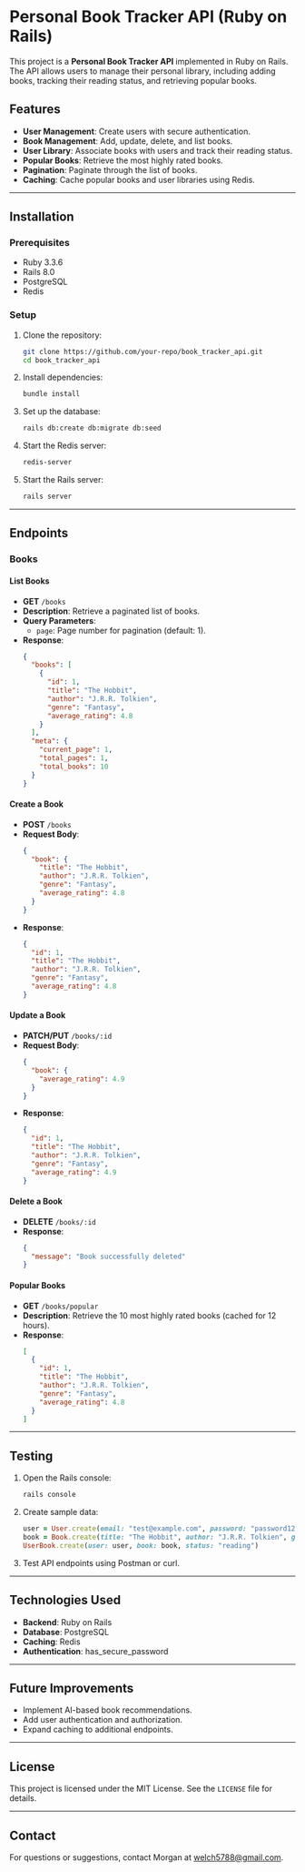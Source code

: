# Personal Book Tracker API (Ruby on Rails)

This project is a **Personal Book Tracker API** implemented in Ruby on Rails. The API allows users to manage their personal library, including adding books, tracking their reading status, and retrieving popular books.

## Features
- **User Management**: Create users with secure authentication.
- **Book Management**: Add, update, delete, and list books.
- **User Library**: Associate books with users and track their reading status.
- **Popular Books**: Retrieve the most highly rated books.
- **Pagination**: Paginate through the list of books.
- **Caching**: Cache popular books and user libraries using Redis.

---

## Installation

### Prerequisites
- Ruby 3.3.6
- Rails 8.0
- PostgreSQL
- Redis

### Setup
1. Clone the repository:
   ```bash
   git clone https://github.com/your-repo/book_tracker_api.git
   cd book_tracker_api
   ```

2. Install dependencies:
   ```bash
   bundle install
   ```

3. Set up the database:
   ```bash
   rails db:create db:migrate db:seed
   ```

4. Start the Redis server:
   ```bash
   redis-server
   ```

5. Start the Rails server:
   ```bash
   rails server
   ```

---

## Endpoints

### **Books**

#### **List Books**
- **GET** `/books`
- **Description**: Retrieve a paginated list of books.
- **Query Parameters**:
    - `page`: Page number for pagination (default: 1).
- **Response**:
  ```json
  {
    "books": [
      {
        "id": 1,
        "title": "The Hobbit",
        "author": "J.R.R. Tolkien",
        "genre": "Fantasy",
        "average_rating": 4.8
      }
    ],
    "meta": {
      "current_page": 1,
      "total_pages": 1,
      "total_books": 10
    }
  }
  ```

#### **Create a Book**
- **POST** `/books`
- **Request Body**:
  ```json
  {
    "book": {
      "title": "The Hobbit",
      "author": "J.R.R. Tolkien",
      "genre": "Fantasy",
      "average_rating": 4.8
    }
  }
  ```
- **Response**:
  ```json
  {
    "id": 1,
    "title": "The Hobbit",
    "author": "J.R.R. Tolkien",
    "genre": "Fantasy",
    "average_rating": 4.8
  }
  ```

#### **Update a Book**
- **PATCH/PUT** `/books/:id`
- **Request Body**:
  ```json
  {
    "book": {
      "average_rating": 4.9
    }
  }
  ```
- **Response**:
  ```json
  {
    "id": 1,
    "title": "The Hobbit",
    "author": "J.R.R. Tolkien",
    "genre": "Fantasy",
    "average_rating": 4.9
  }
  ```

#### **Delete a Book**
- **DELETE** `/books/:id`
- **Response**:
  ```json
  {
    "message": "Book successfully deleted"
  }
  ```

#### **Popular Books**
- **GET** `/books/popular`
- **Description**: Retrieve the 10 most highly rated books (cached for 12 hours).
- **Response**:
  ```json
  [
    {
      "id": 1,
      "title": "The Hobbit",
      "author": "J.R.R. Tolkien",
      "genre": "Fantasy",
      "average_rating": 4.8
    }
  ]
  ```

---

## Testing
1. Open the Rails console:
   ```bash
   rails console
   ```
2. Create sample data:
   ```ruby
   user = User.create(email: "test@example.com", password: "password123")
   book = Book.create(title: "The Hobbit", author: "J.R.R. Tolkien", genre: "Fantasy", average_rating: 4.8)
   UserBook.create(user: user, book: book, status: "reading")
   ```
3. Test API endpoints using Postman or curl.

---

## Technologies Used
- **Backend**: Ruby on Rails
- **Database**: PostgreSQL
- **Caching**: Redis
- **Authentication**: has_secure_password

---

## Future Improvements
- Implement AI-based book recommendations.
- Add user authentication and authorization.
- Expand caching to additional endpoints.

---

## License
This project is licensed under the MIT License. See the `LICENSE` file for details.

---

## Contact
For questions or suggestions, contact Morgan at welch5788@gmail.com.
